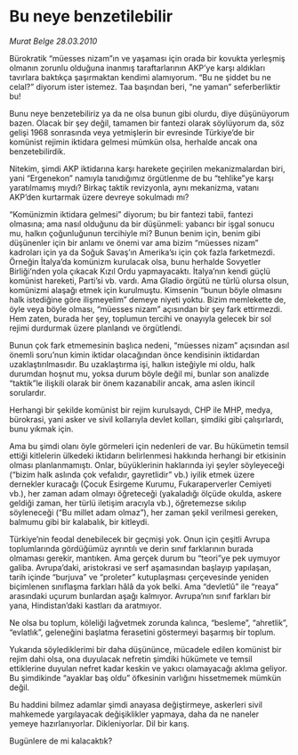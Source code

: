 # Bu neye benzetilebilir

*Murat Belge 28.03.2010*

<div class="yazi"><p>Bürokratik “müesses nizam”ın ve yaşaması için orada bir kovukta yerleşmiş olmanın zorunlu olduğuna inanmış taraftarlarının AKP’ye karşı aldıkları tavırlara baktıkça şaşırmaktan kendimi alamıyorum. “Bu ne şiddet bu ne celal?” diyorum ister istemez. Taa başından beri, “ne yaman” seferberliktir bu! </p>
<p>Bunu neye benzetebiliriz ya da ne olsa bunun gibi olurdu, diye düşünüyorum bazen. Olacak bir şey değil, tamamen bir fantezi olarak söylüyorum da, söz gelişi 1968 sonrasında veya yetmişlerin bir evresinde Türkiye’de bir komünist rejimin iktidara gelmesi mümkün olsa, herhalde ancak ona benzetebilirdik. </p>
<p>Nitekim, şimdi AKP iktidarına karşı harekete geçirilen mekanizmalardan biri, yani “Ergenekon” namıyla tanıdığımız örgütlenme de bu “tehlike”ye karşı yaratılmamış mıydı? Birkaç taktik revizyonla, aynı mekanizma, vatanı AKP’den kurtarmak üzere devreye sokulmadı mı? </p>
<p>“Komünizmin iktidara gelmesi” diyorum; bu bir fantezi tabii, fantezi olmasına; ama nasıl olduğunu da bir düşünmeli: yabancı bir işgal sonucu mu, halkın çoğunluğunun tercihiyle mi? Bunun benim için, benim gibi düşünenler için bir anlamı ve önemi var ama bizim “müesses nizam” kadroları için ya da Soğuk Savaş’ın Amerika’sı için çok fazla farketmezdi. Örneğin İtalya’da komünizm kurulacak olsa, bunu herhalde Sovyetler Birliği’nden yola çıkacak Kızıl Ordu yapmayacaktı. İtalya’nın kendi güçlü komünist hareketi, Parti’si vb. vardı. Ama Gladio örgütü ne türlü olursa olsun, komünizmi alaşağı etmek için kurulmuştu. Kimsenin “bunun böyle olmasını halk istediğine göre ilişmeyelim” demeye niyeti yoktu. Bizim memlekette de, öyle veya böyle olması, “müesses nizam” açısından bir şey fark ettirmezdi. Hem zaten, burada her şey, toplumun tercihi ve onayıyla gelecek bir sol rejimi durdurmak üzere planlandı ve örgütlendi.</p>
<p>Bunun çok fark etmemesinin başlıca nedeni, “müesses nizam” açısından asıl önemli soru’nun kimin iktidar olacağından önce kendisinin iktidardan uzaklaştırılmasıdır. Bu uzaklaştırma işi, halkın isteğiyle mi oldu, halk durumdan hoşnut mu, yoksa durum böyle değil mi, bunlar son analizde “taktik”le ilişkili olarak bir önem kazanabilir ancak, ama aslen ikincil sorulardır. </p>
<p>Herhangi bir şekilde komünist bir rejim kurulsaydı, CHP ile MHP, medya, bürokrasi, yani asker ve sivil kollarıyla devlet kolları, şimdiki gibi çalışırlardı, bunu yıkmak için. </p>
<p>Ama bu şimdi olanı öyle görmeleri için nedenleri de var. Bu hükümetin temsil ettiği kitlelerin ülkedeki iktidarın belirlenmesi hakkında herhangi bir etkisinin olması planlanmamıştı. Onlar, büyüklerinin haklarında iyi şeyler söyleyeceği (“bizim halk aslında çok vefalıdır, gayretlidir” vb.) iyilik etmek üzere dernekler kuracağı (Çocuk Esirgeme Kurumu, Fukaraperverler Cemiyeti vb.), her zaman adam olmayı öğreteceği (yakaladığı ölçüde okulda, askere geldiği zaman, her türlü iletişim aracıyla vb.), öğretemezse sıkılıp söyleneceği (“Bu millet adam olmaz”), her zaman şekil verilmesi gereken, balmumu gibi bir kalabalık, bir kitleydi. </p>
<p>Türkiye’nin feodal denebilecek bir geçmişi yok. Onun için çeşitli Avrupa toplumlarında gördüğümüz ayrıntılı ve derin sınıf farklarının burada olmaması gerekir, mantıken. Ama gerçek durum bu “teori”ye pek uymuyor galiba. Avrupa’daki, aristokrasi ve serf aşamasından başlayıp yapılaşan, tarih içinde “burjuva” ve “proleter” kutuplaşması çerçevesinde yeniden biçimlenen sınıflaşma farkları hâlâ da yok belki. Ama “devletlû” ile “reaya” arasındaki uçurum bunlardan aşağı kalmıyor. Avrupa’nın sınıf farkları bir yana, Hindistan’daki kastları da aratmıyor. </p>
<p>Ne olsa bu toplum, köleliği lağvetmek zorunda kalınca, “besleme”, “ahretlik”, “evlatlık”, geleneğini başlatma ferasetini göstermeyi başarmış bir toplum. </p>
<p>Yukarıda söylediklerimi bir daha düşününce, mücadele edilen komünist bir rejim dahi olsa, ona duyulacak nefretin şimdiki hükümete ve temsil ettiklerine duyulan nefret kadar keskin ve yakıcı olamayacağı aklıma geliyor. Bu şimdikinde “ayaklar baş oldu” öfkesinin varlığını hissetmemek mümkün değil. </p>
<p>Bu haddini bilmez adamlar şimdi anayasa değiştirmeye, askerleri sivil mahkemede yargılayacak değişiklikler yapmaya, daha da ne naneler yemeye hazırlanıyorlar. Dikleniyorlar. Dil bir karış. </p>
<p>Bugünlere de mi kalacaktık? </p></div>
